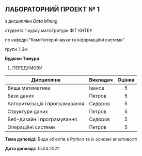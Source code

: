 ## **ЛАБОРАТОРНИЙ ПРОЕКТ № 1**

з дисципліни *Data Mining*

студента 1 курсу магістратури ФІТ КНТЕУ

по кафедрі "Комп'ютерні науки та інформаційні системи"

групи 1-3м

**Будюки Тимура**

1. ПЕРЕДУМОВИ

| Дисципліна | Викладач | Оцінка |
|---|---|:-:|
| Вища математика | Іванов | 5 |
| Бази даних | Петров | 5 |
| Алгоритмізація і програмування | Сидоров | 5 |
| Структури даних | Петров | 5 |
| Веб-дизайн і програмування | Сидоров | 5 |
| Операційні системи | Петров | 5 |

**Тема доповіді:** Види об’єктів в Python та їх основні властивості

**Дата доповіді:** 15.04.2022
